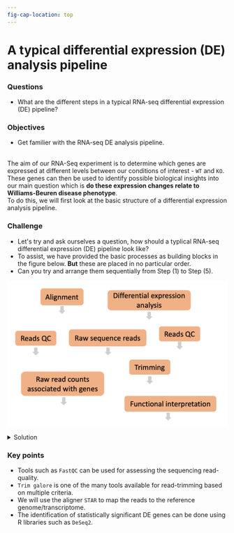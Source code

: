 ```yaml
---
fig-cap-location: top
---
```


# **A typical differential expression (DE) analysis pipeline**

<div class="questions">

### **Questions**

- What are the different steps in a typical RNA-seq differential expression (DE) pipeline?
</div>  

<div class="objectives">

### **Objectives**

- Get familier with the RNA-seq DE analysis pipeline.

</div>  

<br> The aim of our RNA-Seq experiment is to determine which genes are expressed at different levels between our conditions of interest - `WT` and `KO`. These genes can then be used to identify possible biological insights into our main question which is **do these expression changes relate to Williams-Beuren disease phenotype**.
<br> To do this, we will first look at the basic structure of a differential expression analysis pipeline. 

<div class="challenge">


### **Challenge**
- Let's try and ask ourselves a question, how should a typlical RNA-seq differential expression (DE) pipeline look like?
- To assist, we have provided the basic processes as building blocks in the figure below. **But** these are placed in no particular order.
- Can you try and arrange them sequentially from Step (1) to Step (5). 

![Arrange the processes from the differential expression analysis (DE) in a sequential order](../fig/DE_pipeline_scrambled_new.png)

<details>
<summary>Solution</summary>

#### The basic steps in a differential expression (DE) pipeline
![](../fig/DE_pipeline_new.png){width=50%}

**We will now discuss the above steps in more details with context to the `nf-core/rnaseq pipeline`**

</details>
</div>  


<div class="keypoints">

### **Key points**

- Tools such as `FastQC` can be used for assessing the sequencing read-quality.
- `Trim galore` is one of the many tools available for read-trimming based on multiple criteria.
- We will use the aligner `STAR` to map the reads to the reference genome/transcriptome.
- The identification of statistically significant DE genes can be done using R libraries such as `DeSeq2`.

</div>  







